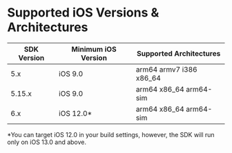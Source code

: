 # Supported iOS Versions & Architectures

| SDK Version | Minimum iOS Version | Supported Architectures  |
| ----------- | ------------------- | ------------------------ |
| 5.x         | iOS 9.0             | arm64 armv7 i386 x86\_64 |
| 5.15.x      | iOS 9.0             | arm64 x86\_64 arm64-sim  |
| 6.x         | iOS 12.0\*          | arm64 x86\_64 arm64-sim  |

\*You can target iOS 12.0 in your build settings, however, the SDK will run only on iOS 13.0 and above.
